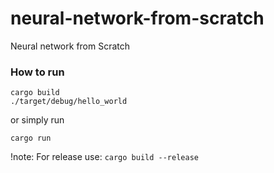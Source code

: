 # neural-network-from-scratch
Neural network from Scratch

### How to run
```
cargo build
./target/debug/hello_world
```
or simply run
```
cargo run
```

!note: For release use: `cargo build --release`
